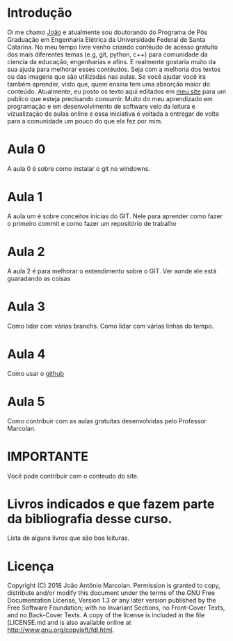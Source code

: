 # Introdução

Oi me chamo [João](http://lattes.cnpq.br/7073148309446855) e atualmente sou doutorando do Programa de Pós Graduação em Engenharia Elétrica da Universidade Federal de Santa Catarina. No meu tempo livre venho criando contéudo de acesso gratuito dos mais diferentes temas (e.g, git, python, c++) para comunidade da ciencia da educação, engenharias e afins. E realmente gostaria muito da sua ajuda para melhorar esses contéudos. Seja com a melhoria dos textos ou das imagens que são utilizadas nas aulas. Se você ajudar você ira também aprender, visto que, quem ensina tem uma absorção maior do conteúdo. Atualmente, eu posto os texto aqui editados em [meu site](professormarcolan.com.br) para um publíco que esteja precisando consumir. Muito do meu aprendizado em programação e em desenvolvimento de software veio da leitura e vizualização de aulas online e essa iniciativa é voltada a entregar de volta para a comunidade um pouco do que ela fez por mim.

# Aula 0 

A aula 0 é sobre como instalar o git no windowns. 

# Aula 1

A aula um é sobre conceitos inicias do GIT. Nele para aprender como fazer o primeiro commit e como fazer um repositório de trabalho

# Aula 2

A aula 2 é para melhorar o entendimento sobre o GIT. Ver aonde ele está guaradando as coisas

# Aula 3

Como lidar com várias branchs. Como lidar com várias linhas do tempo.

# Aula 4

Como usar o [github](www.github.com)

# Aula 5

Como contribuir com as aulas gratuitas desenvolvidas pelo Professor Marcolan.



# IMPORTANTE

Você pode contribuir com o conteudo do site.


# Livros indicados e que fazem parte da bibliografia desse curso.

Lista de alguns livros que são boa leituras.


# Licença

Copyright (C)  2018 João Antônio Marcolan. Permission is granted to copy, distribute and/or modify this document under the terms of the GNU Free Documentation License, Version 1.3 or any later version published by the Free Software Foundation; with no Invariant Sections, no Front-Cover Texts, and no Back-Cover Texts. A copy of the license is included in the file [LICENSE.md and is also available online at http://www.gnu.org/copyleft/fdl.html.

